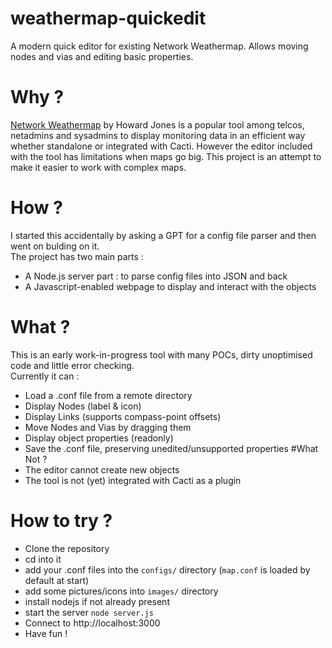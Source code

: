 # weathermap-quickedit
A modern quick editor for existing Network Weathermap. Allows moving nodes and vias and editing basic properties.
# Why ?
[Network Weathermap](http://www.network-weathermap.com/) by Howard Jones is a popular tool among telcos, netadmins and sysadmins to display monitoring data in an efficient way whether standalone or integrated with Cacti.
However the editor included with the tool has limitations when maps go big.
This project is an attempt to make it easier to work with complex maps.
# How ?
I started this accidentally by asking a GPT for a config file parser and then went on bulding on it.\
The project has two main parts :
- A Node.js server part : to parse config files into JSON and back
- A Javascript-enabled webpage to display and interact with the objects
# What ?
This is an early work-in-progress tool with many POCs, dirty unoptimised code and little error checking.\
Currently it can :
- Load a .conf file from a remote directory
- Display Nodes (label & icon)
- Display Links (supports compass-point offsets)
- Move Nodes and Vias by dragging them
- Display object properties (readonly)
- Save the .conf file, preserving unedited/unsupported properties
#What Not ?
- The editor cannot create new objects
- The tool is not (yet) integrated with Cacti as a plugin
# How to try ?
- Clone the repository
- cd into it
- add your .conf files into the `configs/` directory (`map.conf` is loaded by default at start)
- add some pictures/icons into `images/` directory
- install nodejs if not already present
- start the server `node server.js`
- Connect to http://localhost:3000
- Have fun !

